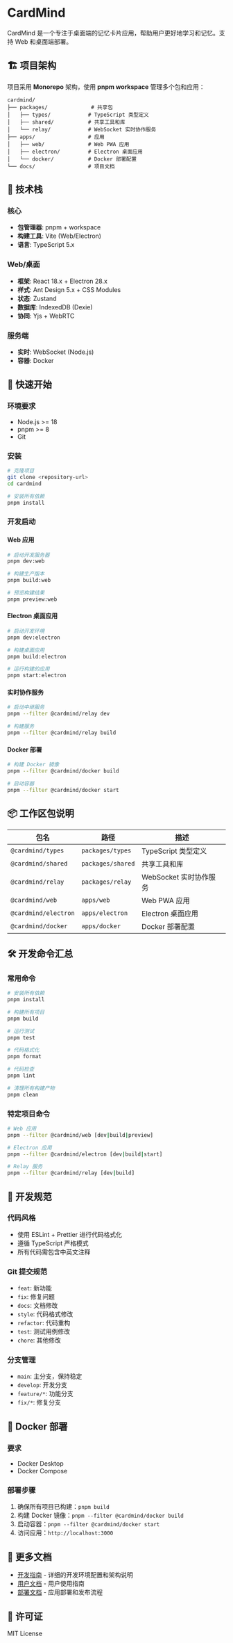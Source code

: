 # CardMind

CardMind 是一个专注于桌面端的记忆卡片应用，帮助用户更好地学习和记忆。支持 Web 和桌面端部署。

## 🏗️ 项目架构

项目采用 **Monorepo** 架构，使用 **pnpm workspace** 管理多个包和应用：

```
cardmind/
├── packages/              # 共享包
│   ├── types/            # TypeScript 类型定义
│   ├── shared/           # 共享工具和库
│   └── relay/            # WebSocket 实时协作服务
├── apps/                 # 应用
│   ├── web/              # Web PWA 应用
│   ├── electron/         # Electron 桌面应用
│   └── docker/           # Docker 部署配置
└── docs/                 # 项目文档
```

## 🚀 技术栈

### 核心
- **包管理器**: pnpm + workspace
- **构建工具**: Vite (Web/Electron)
- **语言**: TypeScript 5.x

### Web/桌面
- **框架**: React 18.x + Electron 28.x
- **样式**: Ant Design 5.x + CSS Modules
- **状态**: Zustand
- **数据库**: IndexedDB (Dexie)
- **协同**: Yjs + WebRTC



### 服务端
- **实时**: WebSocket (Node.js)
- **容器**: Docker

## 🎯 快速开始

### 环境要求
- Node.js >= 18
- pnpm >= 8
- Git



### 安装

```bash
# 克隆项目
git clone <repository-url>
cd cardmind

# 安装所有依赖
pnpm install
```

### 开发启动

#### Web 应用
```bash
# 启动开发服务器
pnpm dev:web

# 构建生产版本
pnpm build:web

# 预览构建结果
pnpm preview:web
```

#### Electron 桌面应用
```bash
# 启动开发环境
pnpm dev:electron

# 构建桌面应用
pnpm build:electron

# 运行构建的应用
pnpm start:electron
```

#### 实时协作服务
```bash
# 启动中继服务
pnpm --filter @cardmind/relay dev

# 构建服务
pnpm --filter @cardmind/relay build
```



#### Docker 部署
```bash
# 构建 Docker 镜像
pnpm --filter @cardmind/docker build

# 启动容器
pnpm --filter @cardmind/docker start
```

## 📦 工作区包说明

| 包名 | 路径 | 描述 |
|------|------|------|
| `@cardmind/types` | `packages/types` | TypeScript 类型定义 |
| `@cardmind/shared` | `packages/shared` | 共享工具和库 |
| `@cardmind/relay` | `packages/relay` | WebSocket 实时协作服务 |
| `@cardmind/web` | `apps/web` | Web PWA 应用 |
| `@cardmind/electron` | `apps/electron` | Electron 桌面应用 |
| `@cardmind/docker` | `apps/docker` | Docker 部署配置 |

## 🛠️ 开发命令汇总

### 常用命令
```bash
# 安装所有依赖
pnpm install

# 构建所有项目
pnpm build

# 运行测试
pnpm test

# 代码格式化
pnpm format

# 代码检查
pnpm lint

# 清理所有构建产物
pnpm clean
```

### 特定项目命令
```bash
# Web 应用
pnpm --filter @cardmind/web [dev|build|preview]

# Electron 应用
pnpm --filter @cardmind/electron [dev|build|start]

# Relay 服务
pnpm --filter @cardmind/relay [dev|build]
```

## 🔧 开发规范

### 代码风格
- 使用 ESLint + Prettier 进行代码格式化
- 遵循 TypeScript 严格模式
- 所有代码需包含中英文注释

### Git 提交规范
- `feat`: 新功能
- `fix`: 修复问题
- `docs`: 文档修改
- `style`: 代码格式修改
- `refactor`: 代码重构
- `test`: 测试用例修改
- `chore`: 其他修改

### 分支管理
- `main`: 主分支，保持稳定
- `develop`: 开发分支
- `feature/*`: 功能分支
- `fix/*`: 修复分支



## 🐳 Docker 部署

### 要求
- Docker Desktop
- Docker Compose

### 部署步骤
1. 确保所有项目已构建：`pnpm build`
2. 构建 Docker 镜像：`pnpm --filter @cardmind/docker build`
3. 启动容器：`pnpm --filter @cardmind/docker start`
4. 访问应用：`http://localhost:3000`

## 📖 更多文档

- [开发指南](dev.md) - 详细的开发环境配置和架构说明
- [用户文档](user_documentation.md) - 用户使用指南
- [部署文档](deployment.md) - 应用部署和发布流程


## 📝 许可证

MIT License